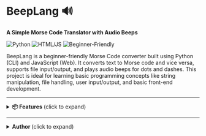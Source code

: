 # BeepLang 🔊  
**A Simple Morse Code Translator with Audio Beeps**

![Python](https://img.shields.io/badge/Python-3.8+-blue?logo=python&logoColor=white)
![HTML/JS](https://img.shields.io/badge/Web-HTML%2FCSS%2FJS-orange?logo=javascript)
![Beginner-Friendly](https://img.shields.io/badge/Difficulty-Beginner-lightgrey)


BeepLang is a beginner-friendly Morse Code converter built using Python (CLI) and JavaScript (Web). It converts text to Morse code and vice versa, supports file input/output, and plays audio beeps for dots and dashes. This project is ideal for learning basic programming concepts like string manipulation, file handling, user input/output, and basic front-end development.

---

<details>
<summary><strong>📦 Features</strong> (click to expand)</summary>

- ✅ Convert **Text ➡️ Morse Code**  
- ✅ Convert **Morse Code ➡️ Text**  
- ✅ Read from and write to `.txt` files  
- ✅ **Audio beeps** for dots (.) and dashes (-)  
- ✅ Includes both **CLI (Python)** and **Web Interface (HTML/JS)**  
- ✅ Beginner-friendly and well-commented code  

</details>

---

<details>
<summary><strong>Author </strong> (click to expand)</summary>

### dhruv bhandari


